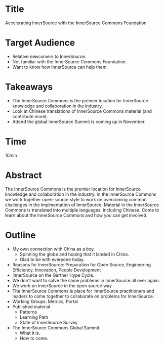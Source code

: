 # Title

Accelerating InnerSource with the InnerSource Commons Foundation

# Target Audience

* Relative newcomers to InnerSource.
* Not familiar with the InnerSource Commons Foundation.
* Want to know how InnerSource can help them.

# Takeaways

* The InnerSource Commons is the premier location for InnerSource knowledge and collaboration in the industry.
* Look at Chinese translations of InnerSource Commons material (and contribute more).
* Attend the global InnerSource Summit is coming up in November.

# Time

10min

# Abstract

The InnerSource Commons is the premier location for InnerSource knowledge and collaboration in the industry.
In the InnerSource Commons we work together open-source style to work on overcoming common challenges in the implmentation of InnerSource.
Material in the InnerSource Commons is translated into multiple languages, including Chinese.
Come to learn about the InnerSource Commons and how you can get involved.

# Outline

* My own connection with China as a boy.
  * Spinning the globe and hoping that it landed in China.
  * Glad to be with everyone today.
* Reasons for InnerSource: Preparation for Open Source, Engineering Efficiency, Innovation, People Development
* InnerSource on the Gartner Hype Cycle.
* We don't want to solve the same problems in InnerSource all over again.
* We work on InnerSource in the open source way
* The InnerSource Commons is place for InnerSource practitioners and leaders to come together to collaborate on problems for InnerSource.
* Working Groups: Metrics, Portal
* Published material
  * Patterns
  * Learning Path
  * State of InnerSource Survey.
* The InnerSource Commons Global Summit.
  * What it is.
  * How to come.
